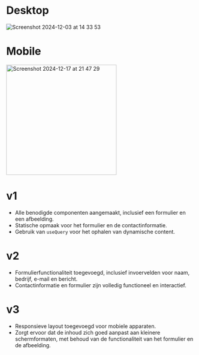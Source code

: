 # Desktop
![Screenshot 2024-12-03 at 14 33 53](https://github.com/user-attachments/assets/fdc924e5-50d5-4a93-b33b-83f58e86369a)

# Mobile
<img width="294" alt="Screenshot 2024-12-17 at 21 47 29" src="https://github.com/user-attachments/assets/21e43c99-78ed-451f-a587-5df6817306c5" />

# v1
- Alle benodigde componenten aangemaakt, inclusief een formulier en een afbeelding.
- Statische opmaak voor het formulier en de contactinformatie.
- Gebruik van `useQuery` voor het ophalen van dynamische content.

# v2
- Formulierfunctionaliteit toegevoegd, inclusief invoervelden voor naam, bedrijf, e-mail en bericht.
- Contactinformatie en formulier zijn volledig functioneel en interactief.

# v3
- Responsieve layout toegevoegd voor mobiele apparaten.
- Zorgt ervoor dat de inhoud zich goed aanpast aan kleinere schermformaten, met behoud van de functionaliteit van het formulier en de afbeelding.
